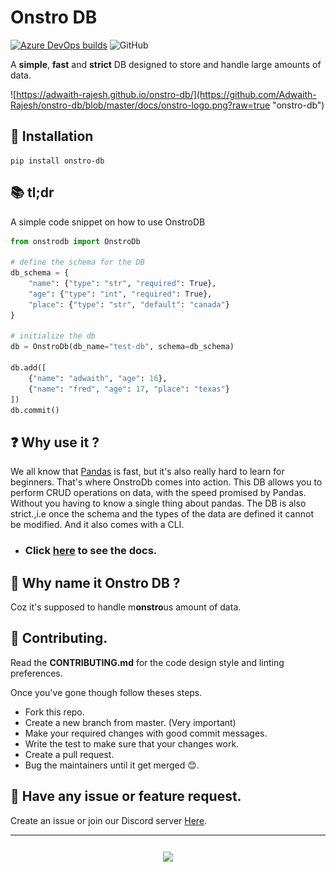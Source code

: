 # Onstro DB

[![Azure DevOps builds](https://img.shields.io/azure-devops/build/adwaithrajesh/8d11fcc8-9bf7-41cf-95af-bd240456c13e/7?label=azure%20pipelines&style=for-the-badge)](https://dev.azure.com/adwaithrajesh/adwaith/_build?definitionId=7)
![GitHub](https://img.shields.io/github/license/Adwaith-Rajesh/onstro-db?style=for-the-badge)

A **simple**, **fast** and **strict** DB designed to store and handle large amounts of data.

![https://adwaith-rajesh.github.io/onstro-db/](https://github.com/Adwaith-Rajesh/onstro-db/blob/master/docs/onstro-logo.png?raw=true "onstro-db")

## 🔻 Installation

```commandline
pip install onstro-db
```

## 📚 tl;dr

A simple code snippet on how to use OnstroDB

```python
from onstrodb import OnstroDb

# define the schema for the DB
db_schema = {
    "name": {"type": "str", "required": True},
    "age": {"type": "int", "required": True},
    "place": {"type": "str", "default": "canada"}
}

# initialize the db
db = OnstroDb(db_name="test-db", schema=db_schema)

db.add([
    {"name": "adwaith", "age": 16},
    {"name": "fred", "age": 17, "place": "texas"}
])
db.commit()

```

## ❓ Why use it ?

We all know that [Pandas](https://pandas.pydata.org/) is fast, but it's also really hard to learn for beginners. That's where OnstroDb comes into action. This DB allows you to perform CRUD operations on data, with the speed promised by Pandas. Without you having to know a single thing about pandas. The DB is also strict.,i.e once the schema and the types of the data are defined it cannot be modified. And it also comes with a CLI.

- ### Click [here](https://adwaith-rajesh.github.io/onstro-db/docs/) to see the docs.

## 🤔 Why name it Onstro DB ?

Coz it's supposed to handle m**onstro**us amount of data.

## 🥰 Contributing.

Read the **CONTRIBUTING.md** for the code design style and linting preferences.

Once you've gone though follow theses steps.

- Fork this repo.
- Create a new branch from master. (Very important)
- Make your required changes with good commit messages.
- Write the test to make sure that your changes work.
- Create a pull request.
- Bug the maintainers until it get merged 😊.

## 🙊 Have any issue or feature request.

Create an issue or join our Discord server [Here](https://discord.gg/JmkZqc3s).

---

<h3 align="center"> <img align="center" src="https://forthebadge.com/images/badges/made-with-python.svg" href="https://python.org" ></h3>
